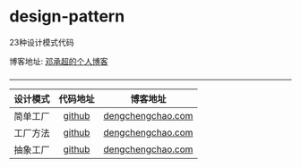 # design-pattern
23种设计模式代码

博客地址: [邓承超的个人博客](http://dengchengchao.com/?cat=52)


### 
-------

| 设计模式 |                           代码地址                           |                       博客地址                       |
| :------: | :----------------------------------------------------------: | :--------------------------------------------------: |
| 简单工厂 | [github](https://github.com/dengchengchao/design-pattern/tree/master/simple-factory) | [dengchengchao.com](http://dengchengchao.com/?p=957) |
| 工厂方法 | [github](https://github.com/dengchengchao/design-pattern/tree/master/factory-method) | [dengchengchao.com](http://dengchengchao.com/?p=973) |
| 抽象工厂 | [github](https://github.com/dengchengchao/design-pattern/tree/master/abstract-factory) | [dengchengchao.com](http://dengchengchao.com/?p=986) |

